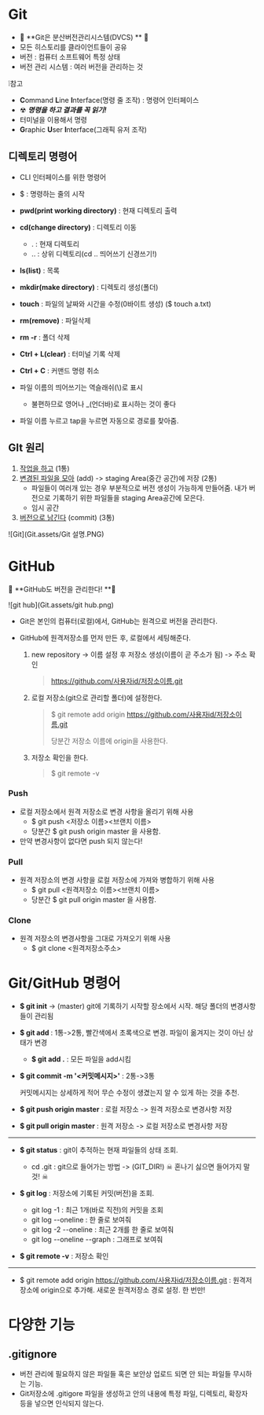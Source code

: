 # Git

- 🌟 **Git은 분산버전관리시스템(DVCS) ** 🌟
- 모든 히스토리를 클라이언트들이 공유
- 버전 : 컴퓨터 소프트웨어 특정 상태
- 버전 관리 시스템 : 여러 버전을 관리하는 것




❕참고

-  **C**ommand **L**ine **I**nterface(명령 줄 조작) : 명령어 인터페이스
  - ☢ ***명령을 하고 결과를 꼭 읽기!***
  - 터미널을 이용해서 명령
- **G**raphic **U**ser **I**nterface(그래픽 유저 조작)



## 디렉토리 명령어
- CLI 인터페이스를 위한 명령어
- $ : 명령하는 줄의 시작
- **pwd(print working directory)** : 현재 디렉토리 출력
- **cd(change directory)** : 디렉토리 이동 
  - .  : 현재 디렉토리
  -  .. : 상위 디렉토리(cd .. 띄어쓰기 신경쓰기!)
- **ls(list)** : 목록
- **mkdir(make directory)** : 디렉토리 생성(폴더)
- **touch** : 파일의 날짜와 시간을 수정(0바이트 생성) ($ touch a.txt)
- **rm(remove)** : 파일삭제
- **rm -r** : 폴더 삭제
- **Ctrl + L(clear)** : 터미널 기록 삭제
- **Ctrl + C** : 커맨드 명령 취소
- 파일 이름의 띄어쓰기는 역슬래쉬(\\)로 표시 
  - 불편하므로 영어나 _(언더바)로 표시하는 것이 좋다

- 파일 이름 누르고 tap을 누르면 자동으로 경로를 찾아줌.



## GIt 원리

1) <u>작업을 하고</u> (1통)
2) <u>변경된 파일을 모아</u> (add) -> staging Area(중간 공간)에 저장 (2통)
   - 파일들이 여러개 있는 경우 부분적으로 버전 생성이 가능하게 만들어줌. 내가 버전으로 기록하기 위한 파일들을 staging Area공간에 모은다.
   - 임시 공간
3) <u>버전으로 남긴다</u> (commit) (3통)

![Git](Git.assets/Git 설명.PNG)



# GitHub

🌟 **GitHub도 버전을 관리한다!  **🌟

![git hub](Git.assets/git hub.png)

- Git은 본인의 컴퓨터(로컬)에서, GitHub는 원격으로 버전을 관리한다.

- GitHub에 원격저장소를 먼저 만든 후, 로컬에서 세팅해준다.

  1. new repository -> 이름 설정 후 저장소 생성(이름이 곧 주소가 됨) -> 주소 확인

     > https://github.com/사용자id/저장소이름.git

  2. 로컬 저장소(git으로 관리할 폴더)에 설정한다.

     > $ git remote add origin https://github.com/사용자id/저장소이름.git
     >
     > 당분간 저장소 이름에 origin을 사용한다.

  3. 저장소 확인을 한다.

     > $ git remote -v



### Push

- 로컬 저장소에서 원격 저장소로 변경 사항을 올리기 위해 사용
  - $ git push <저장소 이름><브랜치 이름>
  - 당분간 $ git push origin master 을 사용함.
- 만약 변경사항이 없다면 push 되지 않는다!

### Pull

- 원격 저장소의 변경 사항을 로컬 저장소에 가져와 병합하기 위해 사용
  - $ git pull <원격저장소 이름><브랜치 이름>
  - 당분간 $ git pull origin master 을 사용함.

### Clone

- 원격 저장소의 변경사항을 그대로 가져오기 위해 사용
  - $ git clone <원격저장소주소>



# Git/GitHub 명령어

- **$ git init** -> (master) git에 기록하기 시작할 장소에서 시작. 해당 폴더의 변경사항들이 관리됨

- **$ git add <file>** : 1통->2통, 빨간색에서 초록색으로 변경. 파일이 옮겨지는 것이 아닌 상태가 변경

  - **$ git add .** : 모든 파일을 add시킴

- **$ git commit -m '<커밋메시지>'**  : 2통->3통

  커밋메시지는 상세하게 적어 무슨 수정이 생겼는지 알 수 있게 하는 것을 추천.

- **$ git push origin master** : 로컬 저장소 -> 원격 저장소로 변경사항 저장

- **$ git pull origin master** : 원격 저장소 -> 로컬 저장소로 변경사항 저장

---

- **$ git status** : git이 추적하는 현재 파일들의 상태 조회.
  - cd .git : git으로 들어가는 방법 -> (GIT_DIR!) ☠ 혼나기 싫으면 들어가지 말 것!  ☠

- **$ git log** : 저장소에 기록된 커밋(버전)을 조회.
  - git log -1 : 최근 1개(바로 직전)의 커밋을 조회
  - git log --oneline : 한 줄로 보여줘
  - git log -2 --oneline : 최근 2개를 한 줄로 보여줘
  - git log --oneline --graph :  그래프로 보여줘

- **$ git remote -v** : 저장소 확인

---

- $ git remote add origin https://github.com/사용자id/저장소이름.git : 원격저장소에 origin으로 추가해. 새로운 원격저장소 경로 설정. 한 번만!



# 다양한 기능

## .gitignore

- 버전 관리에 필요하지 않은 파일들 혹은 보안상 업로드 되면 안 되는 파일들 무시하는 기능.
- Git저장소에 .gitigore 파일을 생성하고 안의 내용에 특정 파일, 디렉토리, 확장자 등을 넣으면 인식되지 않는다.
